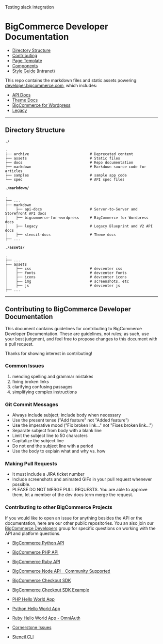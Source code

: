 Testing slack integration

# BigCommerce Developer Documentation

- [Directory Structure](#structure)
- [Contributing](#contributing)
- [Page Template](/markdown/_page_template.md)
- [Components](/markdown/_components.md)
- [Style Guide](https://intranet.bigcommerce.com/display/clientsuccess/Developer+Documentation+Style+Guide) (Intranet)


This repo contains the markdown files and static assets powering [developer.bigcommerce.com](https://developer.bigcommerce.com/stencil-docs), which includes: 
* [API Docs](https://developer.bigcommerce.com/api-docs)
* [Theme Docs](https://developer.bigcommerce.com/stencil-docs)
* [BigCommerce for Wordpress](https://developer.bigcommerce.com/bigcommerce-for-wordpress)
* [Legacy](https://developer.bigcommerce.com/legacy)

---

## Directory Structure

<a id="structure"></a>

**`./`**
```shell
.
├── archive                            # Deprecated content
├── assets                             # Static files
├── docs                               # Repo documentation
├── markdown                           # Markdown source code for articles
├── samples                            # sample app code
└── spec                               # API spec files
```

**`./markdown/`**

```shell
.
├── ...
├── markdown                           
│    ├── api-docs                      # Server-to-Server and Storefront API docs
│    ├── bigcommerce-for-wordpress     # BigCommerce for Wordpress docs
│    ├── legacy                        # Legacy Blueprint and V2 API docs
│    ├── stencil-docs                  # Theme docs
├── ...
```

**`./assets/`**
```shell
.
├── ...
├── assets                             
│    ├── css                           # devcenter css
│    ├── fonts                         # devcenter fonts
│    ├── icons                         # devcenter icons
│    ├── img                           # screenshots, etc
│    ├── js                            # devcenter js 
├── ...
```

---

## Contributing to BigCommerce Developer Documentation

<a id="contributing"></a>

This document contains guidelines for contributing to BigCommerce Developer Documentation. These are guidelines, not rules; as such, use your best judgment, and feel free to propose changes to this document with a pull request.

Thanks for showing interest in contributing!

### Common Issues 

1. mending spelling and grammar mistakes
2. fixing broken links
3. clarifying confusing passages
4. simplifying complex instructions

###  Git Commit Messages
* Always include subject; include body when necessary
* Use the present tense ("Add feature" not "Added feature")
* Use the imperative mood ("Fix broken link..." not "Fixes broken link...")
* Separate subject from body with a blank line
* Limit the subject line to 50 characters
* Capitalize the subject line
* Do not end the subject line with a period
* Use the body to explain what and why vs. how

### Making Pull Requests
* It must include a JIRA ticket number
* Include screenshots and animated GIFs in your pull request whenever possible.
* PLEASE DO NOT MERGE PULL REQUESTS. You are able to approve them, let a member of the dev docs term merge the request. 

### Contributing to other BigCommerce Projects

If you would like to open an issue for anything besides the API or the documentation, here are our other public repositories. 
You an also join our [BigCommerce Developers](https://support.bigcommerce.com/s/group/0F913000000HLjECAW/bigcommerce-developers) group for specific questions on working with the API and platform questions. 

- [BigCommerce Python API](https://github.com/bigcommerce/bigcommerce-api-python)
- [BigCommerce PHP API](https://github.com/bigcommerce/bigcommerce-api-php)
- [BigCommerce Ruby API](https://github.com/bigcommerce/bigcommerce-api-ruby)
- [BigCommerce Node API - Community Supported](https://github.com/getconversio/node-bigcommerce)


- [BigCommerce Checkout SDK](https://github.com/bigcommerce/checkout-sdk-js)
- [BigCommerce Checkout SDK Example](https://github.com/bigcommerce/checkout-sdk-js-example)


- [PHP Hello World App](https://github.com/bigcommerce/hello-world-app-php-silex)
- [Python Hello World App](https://github.com/bigcommerce/hello-world-app-python-flask)
- [Ruby Hello World App - OmniAuth](https://github.com/bigcommerce/omniauth-bigcommerce)


- [Cornerstone Issues](https://github.com/bigcommerce/cornerstone)
- [Stencil CLI](https://github.com/bigcommerce/stencil-cli)
